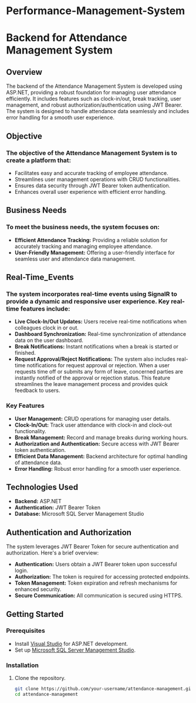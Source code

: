 # Performance-Management-System
# Backend for Attendance Management System

## Overview

The backend of the Attendance Management System is developed using ASP.NET, providing a robust foundation for managing user attendance efficiently. It includes features such as clock-in/out, break tracking, user management, and robust authorization/authentication using JWT Bearer. The system is designed to handle attendance data seamlessly and includes error handling for a smooth user experience.
## Objective 

### The objective of the Attendance Management System is to create a platform that:
- Facilitates easy and accurate tracking of employee attendance.
- Streamlines user management operations with CRUD functionalities.
- Ensures data security through JWT Bearer token authentication.
- Enhances overall user experience with efficient error handling.
## Business Needs
### To meet the business needs, the system focuses on:
- **Efficient Attendance Tracking:** Providing a reliable solution for accurately tracking and managing employee attendance.
- **User-Friendly Management:** Offering a user-friendly interface for seamless user and attendance data management.

## Real-Time_Events
### The system incorporates real-time events using SignalR to provide a dynamic and responsive user experience. Key real-time features include:
- **Live Clock-In/Out Updates:** Users receive real-time notifications when colleagues clock in or out.
- **Dashboard Synchronization:**  Real-time synchronization of attendance data on the user dashboard.
- **Break Notifications:** Instant notifications when a break is started or finished.
- **Request Approval/Reject Notifications:** The system also includes real-time notifications for request approval or rejection. When a user requests time off or submits any form of leave, concerned parties are instantly notified of the approval or rejection status. This feature streamlines the leave management process and provides quick feedback to users.
### Key Features

- **User Management:** CRUD operations for managing user details.
- **Clock-In/Out:** Track user attendance with clock-in and clock-out functionality.
- **Break Management:** Record and manage breaks during working hours.
- **Authorization and Authentication:** Secure access with JWT Bearer token authentication.
- **Efficient Data Management:** Backend architecture for optimal handling of attendance data.
- **Error Handling:** Robust error handling for a smooth user experience.

## Technologies Used

- **Backend:** ASP.NET
- **Authentication:** JWT Bearer Token
- **Database:** Microsoft SQL Server Management Studio

## Authentication and Authorization

The system leverages JWT Bearer Token for secure authentication and authorization. Here's a brief overview:

- **Authentication:** Users obtain a JWT Bearer token upon successful login.
- **Authorization:** The token is required for accessing protected endpoints.
- **Token Management:** Token expiration and refresh mechanisms for enhanced security.
- **Secure Communication:** All communication is secured using HTTPS.

## Getting Started

### Prerequisites

- Install [Visual Studio](https://visualstudio.microsoft.com/) for ASP.NET development.
- Set up [Microsoft SQL Server Management Studio](https://docs.microsoft.com/en-us/sql/ssms/download-sql-server-management-studio-ssms).

### Installation

1. Clone the repository.
   ```bash
   git clone https://github.com/your-username/attendance-management.git
   cd attendance-management
